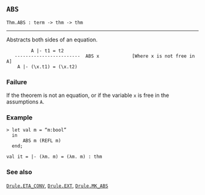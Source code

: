 ## `ABS`

``` hol4
Thm.ABS : term -> thm -> thm
```

------------------------------------------------------------------------

Abstracts both sides of an equation.

``` hol4
         A |- t1 = t2
   ------------------------  ABS x            [Where x is not free in A]
    A |- (\x.t1) = (\x.t2)
```

### Failure

If the theorem is not an equation, or if the variable `x` is free in the
assumptions `A`.

### Example

``` hol4
> let val m = “m:bool”
  in
      ABS m (REFL m)
  end;

val it = |- (λm. m) = (λm. m) : thm
```

### See also

[`Drule.ETA_CONV`](#Drule.ETA_CONV), [`Drule.EXT`](#Drule.EXT),
[`Drule.MK_ABS`](#Drule.MK_ABS)
